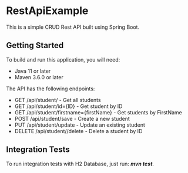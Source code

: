 # RestApiExample
This is a simple CRUD Rest API built using Spring Boot.

## Getting Started

To build and run this application, you will need:
* Java 11 or later
* Maven 3.6.0 or later

The API has the following endpoints:

* GET /api/student/ - Get all students
* GET /api/student/id={ID} - Get student by ID
* GET /api/student/firstname={firstName} - Get students by FirstName
* POST /api/student/save - Create a new student
* PUT /api/student/update - Update an existing student
* DELETE /api/student//delete - Delete a student by ID

## Integration Tests

To run integration tests with H2 Database, just run: <i><b>mvn test</b></i>.
